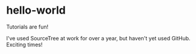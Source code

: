 # hello-world
Tutorials are fun!

I've used SourceTree at work for over a year, but haven't yet used GitHub. Exciting times!
